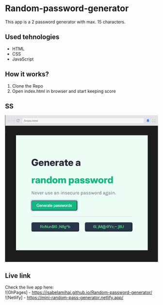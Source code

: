 # Random-password-generator

This app is a 2 password generator with max. 15 characters.

## Used tehnologies

- HTML
- CSS
- JavaScript

## How it works?

1. Clone the Repo
2. Open index.html in browser and start keeping score

## SS

![SS with the app](password-generator.png)

## Live link

Check the live app here:<br/>
![GhPages] - https://isabelamihai.github.io/Random-password-generator/<br/>
![Netlify] - https://mini-random-pass-generator.netlify.app/
